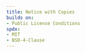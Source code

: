 ```yaml
---
title: Notice with Copies
builds on:
- Public License Conditions
spdx:
- MIT
- BSD-4-Clause
---
```


